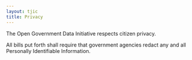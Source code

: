 ```yaml
---
layout: tjic
title: Privacy
---
```


The Open Government Data Initiative respects citizen privacy.


All bills put forth shall require that government agencies redact any and all Personally Identifiable Information.

